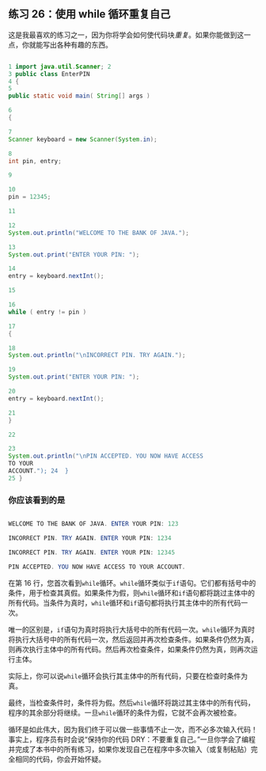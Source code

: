 ## 练习 26：使用 while 循环重复自己

这是我最喜欢的练习之一，因为你将学会如何使代码块*重复*。如果你能做到这一点，你就能写出各种有趣的东西。

```java

1 import java.util.Scanner; 2
3 public class EnterPIN
4 {
5
public static void main( String[] args )

6
{

7
Scanner keyboard = new Scanner(System.in);

8
int pin, entry;

9

10
pin = 12345;

11

12
System.out.println("WELCOME TO THE BANK OF JAVA.");

13
System.out.print("ENTER YOUR PIN: ");

14
entry = keyboard.nextInt();

15

16
while ( entry != pin )

17
{

18
System.out.println("\nINCORRECT PIN. TRY AGAIN.");

19
System.out.print("ENTER YOUR PIN: ");

20
entry = keyboard.nextInt();

21
}

22

23
System.out.println("\nPIN ACCEPTED. YOU NOW HAVE ACCESS
TO YOUR
ACCOUNT."); 24  }
25 }

```

### 你应该看到的是

```java

WELCOME TO THE BANK OF JAVA. ENTER YOUR PIN: 123

INCORRECT PIN. TRY AGAIN. ENTER YOUR PIN: 1234

INCORRECT PIN. TRY AGAIN. ENTER YOUR PIN: 12345

PIN ACCEPTED. YOU NOW HAVE ACCESS TO YOUR ACCOUNT.
```

在第 16 行，您首次看到`while`循环。`while`循环类似于`if`语句。它们都有括号中的条件，用于检查其真假。如果条件为假，则`while`循环和`if`语句都将跳过主体中的所有代码。当条件为真时，`while`循环和`if`语句都将执行其主体中的所有代码一次。

唯一的区别是，`if`语句为真时将执行大括号中的所有代码一次。`while`循环为真时将执行大括号中的所有代码一次，然后返回并再次检查条件。如果条件仍然为真，则再次执行主体中的所有代码。然后再次检查条件，如果条件仍然为真，则再次运行主体。

实际上，你可以说`while`循环会执行其主体中的所有代码，只要在检查时条件为真。

最终，当检查条件时，条件将为假。然后`while`循环将跳过其主体中的所有代码，程序的其余部分将继续。一旦`while`循环的条件为假，它就不会再次被检查。

循环是如此伟大，因为我们终于可以做一些事情不止一次，而不必多次输入代码！事实上，程序员有时会说“保持你的代码 DRY：不要重复自己。”一旦你学会了编程并完成了本书中的所有练习，如果你发现自己在程序中多次输入（或复制粘贴）完全相同的代码，你会开始怀疑。

